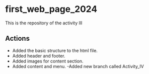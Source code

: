 # first_web_page_2024

This is the repository of the activity III

## Actions

- Added the basic structure to the html file.
- Added header and footer.
- Added images for content section.
- Added content and menu.
-Added new branch called Activity_IV
